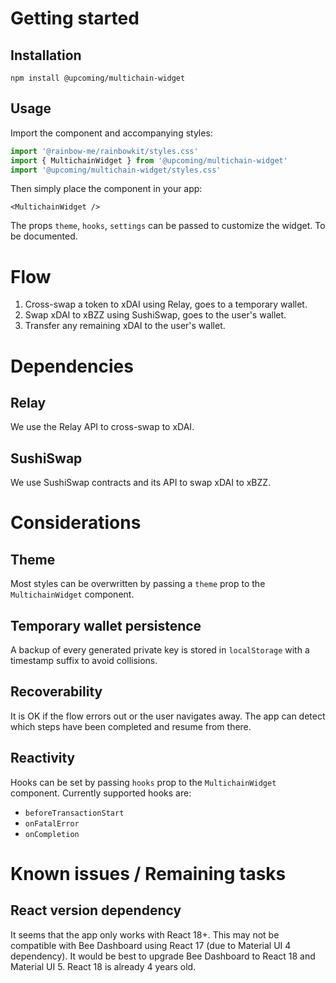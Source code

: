 # Getting started

## Installation

```
npm install @upcoming/multichain-widget
```

## Usage

Import the component and accompanying styles:

```ts
import '@rainbow-me/rainbowkit/styles.css'
import { MultichainWidget } from '@upcoming/multichain-widget'
import '@upcoming/multichain-widget/styles.css'
```

Then simply place the component in your app:

```tsx
<MultichainWidget />
```

The props `theme`, `hooks`, `settings` can be passed to customize the widget. To be documented.

# Flow

1. Cross-swap a token to xDAI using Relay, goes to a temporary wallet.
2. Swap xDAI to xBZZ using SushiSwap, goes to the user's wallet.
3. Transfer any remaining xDAI to the user's wallet.

# Dependencies

## Relay

We use the Relay API to cross-swap to xDAI.

## SushiSwap

We use SushiSwap contracts and its API to swap xDAI to xBZZ.

# Considerations

## Theme

Most styles can be overwritten by passing a `theme` prop to the `MultichainWidget` component.

## Temporary wallet persistence

A backup of every generated private key is stored in `localStorage` with a timestamp suffix to avoid collisions.

## Recoverability

It is OK if the flow errors out or the user navigates away. The app can detect which steps have been completed and resume from there.

## Reactivity

Hooks can be set by passing `hooks` prop to the `MultichainWidget` component. Currently supported hooks are:

-   `beforeTransactionStart`
-   `onFatalError`
-   `onCompletion`

# Known issues / Remaining tasks

## React version dependency

It seems that the app only works with React 18+. This may not be compatible with Bee Dashboard using React 17 (due to Material UI 4 dependency). It would be best to upgrade Bee Dashboard to React 18 and Material UI 5. React 18 is already 4 years old.
